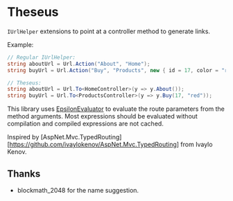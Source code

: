 # Theseus

`IUrlHelper` extensions to point at a controller method to generate links.

Example:

```cs
// Regular IUrlHelper:
string aboutUrl = Url.Action("About", "Home");
string buyUrl = Url.Action("Buy", "Products", new { id = 17, color = "red" });

// Theseus:
string aboutUrl = Url.To<HomeController>(y => y.About());
string buyUrl = Url.To<ProductsController>(y => y.Buy(17, "red"));
```

This library uses [EpsilonEvaluator](https://www.nuget.org/packages/EpsilonEvaluator)
to evaluate the route parameters from the method arguments. Most expressions should be evaluated without compilation and
compiled expressions are not cached.

Inspired by [AspNet.Mvc.TypedRouting][https://github.com/ivaylokenov/AspNet.Mvc.TypedRouting] from Ivaylo Kenov.

## Thanks

- blockmath_2048 for the name suggestion.

